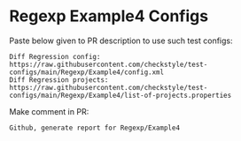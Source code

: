 # Regexp Example4 Configs
Paste below given to PR description to use such test configs:
```
Diff Regression config: https://raw.githubusercontent.com/checkstyle/test-configs/main/Regexp/Example4/config.xml
Diff Regression projects: https://raw.githubusercontent.com/checkstyle/test-configs/main/Regexp/Example4/list-of-projects.properties
```
Make comment in PR:
```
Github, generate report for Regexp/Example4
```
